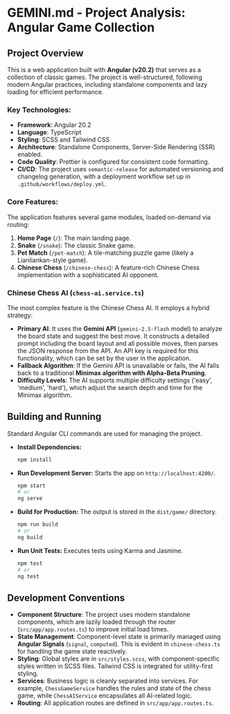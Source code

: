 # GEMINI.md - Project Analysis: Angular Game Collection

## Project Overview

This is a web application built with **Angular (v20.2)** that serves as a collection of classic games. The project is well-structured, following modern Angular practices, including standalone components and lazy loading for efficient performance.

### Key Technologies:
- **Framework**: Angular 20.2
- **Language**: TypeScript
- **Styling**: SCSS and Tailwind CSS
- **Architecture**: Standalone Components, Server-Side Rendering (SSR) enabled.
- **Code Quality**: Prettier is configured for consistent code formatting.
- **CI/CD**: The project uses `semantic-release` for automated versioning and changelog generation, with a deployment workflow set up in `.github/workflows/deploy.yml`.

### Core Features:
The application features several game modules, loaded on-demand via routing:
1.  **Home Page** (`/`): The main landing page.
2.  **Snake** (`/snake`): The classic Snake game.
3.  **Pet Match** (`/pet-match`): A tile-matching puzzle game (likely a Lianliankan-style game).
4.  **Chinese Chess** (`/chinese-chess`): A feature-rich Chinese Chess implementation with a sophisticated AI opponent.

### Chinese Chess AI (`chess-ai.service.ts`)
The most complex feature is the Chinese Chess AI. It employs a hybrid strategy:
- **Primary AI**: It uses the **Gemini API** (`gemini-2.5-flash` model) to analyze the board state and suggest the best move. It constructs a detailed prompt including the board layout and all possible moves, then parses the JSON response from the API. An API key is required for this functionality, which can be set by the user in the application.
- **Fallback Algorithm**: If the Gemini API is unavailable or fails, the AI falls back to a traditional **Minimax algorithm with Alpha-Beta Pruning**.
- **Difficulty Levels**: The AI supports multiple difficulty settings ('easy', 'medium', 'hard'), which adjust the search depth and time for the Minimax algorithm.

## Building and Running

Standard Angular CLI commands are used for managing the project.

- **Install Dependencies:**
  ```bash
  npm install
  ```

- **Run Development Server:**
  Starts the app on `http://localhost:4200/`.
  ```bash
  npm start
  # or
  ng serve
  ```

- **Build for Production:**
  The output is stored in the `dist/game/` directory.
  ```bash
  npm run build
  # or
  ng build
  ```

- **Run Unit Tests:**
  Executes tests using Karma and Jasmine.
  ```bash
  npm test
  # or
  ng test
  ```

## Development Conventions

- **Component Structure**: The project uses modern standalone components, which are lazily loaded through the router (`src/app/app.routes.ts`) to improve initial load times.
- **State Management**: Component-level state is primarily managed using **Angular Signals** (`signal`, `computed`). This is evident in `chinese-chess.ts` for handling the game state reactively.
- **Styling**: Global styles are in `src/styles.scss`, with component-specific styles written in SCSS files. Tailwind CSS is integrated for utility-first styling.
- **Services**: Business logic is cleanly separated into services. For example, `ChessGameService` handles the rules and state of the chess game, while `ChessAIService` encapsulates all AI-related logic.
- **Routing**: All application routes are defined in `src/app/app.routes.ts`.
